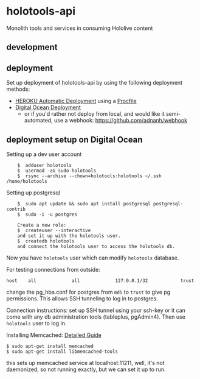 # holotools-api
Monolith tools and services in consuming Hololive content


## development

## deployment

Set up deployment of holotools-api by using the following deployment methods:

- [HEROKU Automatic Deployment](https://devcenter.heroku.com/articles/github-integration#automatic-deploys) using a [Procfile](https://devcenter.heroku.com/articles/preparing-a-codebase-for-heroku-deployment#3-add-a-procfile)
- [Digital Ocean Deployment](https://www.digitalocean.com/community/tutorials/how-to-set-up-automatic-deployment-with-git-with-a-vps)
  - or if you'd rather not deploy from local, and would like it semi-automated, use a webhook: https://github.com/adnanh/webhook


## deployment setup on Digital Ocean

Setting up a dev user account
```
    $  adduser holotools
    $  usermod -aG sudo holotools
    $  rsync --archive --chown=holotools:holotools ~/.ssh /home/holotools
```

Setting up postgresql
```
    $  sudo apt update && sudo apt install postgresql postgresql-contrib
    $  sudo -i -u postgres

    Create a new role:
    $  createuser --interactive
    and set it up with the holotools user.
    $  createdb holotools
    and connect the holotools user to access the holotools db.
```

Now you have `holotools` user which can modify `holotools` database.

For testing connections from outside:
```
host    all             all             127.0.0.1/32            trust
``` 
change the pg_hba.conf for postgres from `md5` to `trust` to give pg permissions. This allows SSH tunneling to log in to postgres.

Connection instructions: set up SSH tunnel using your ssh-key or it can come with any db administration tools (tableplus, pgAdmin4). Then use `holotools` user to log in.


Installing Memcached: [Detailed Guide](https://www.digitalocean.com/community/tutorials/how-to-install-and-secure-memcached-on-ubuntu-16-04)
```
$ sudo apt-get install memcached
$ sudo apt-get install libmemcached-tools
```
this sets up memcached service at localhost:11211, well, it's not daemonized, so not running exactly, but we can set it up to run.
